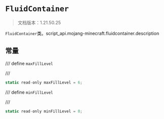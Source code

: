 # `FluidContainer`

> 文档版本：1.21.50.25

`FluidContainer`类。script_api.mojang-minecraft.fluidcontainer.description

## 常量

/// define
`maxFillLevel`


///

```js
static read-only maxFillLevel = 6;
```


/// define
`minFillLevel`


///

```js
static read-only minFillLevel = 0;
```

